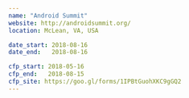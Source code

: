 ```yaml
---
name: "Android Summit"
website: http://androidsummit.org/
location: McLean, VA, USA

date_start: 2018-08-16
date_end:   2018-08-16

cfp_start: 2018-05-16
cfp_end:   2018-08-15
cfp_site: https://goo.gl/forms/1IPBtGuohXKC9gGQ2
---
```

